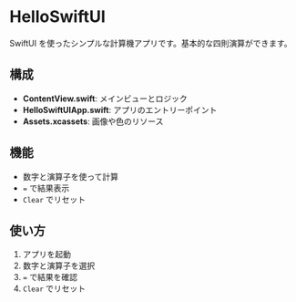 # HelloSwiftUI

SwiftUI を使ったシンプルな計算機アプリです。基本的な四則演算ができます。

## 構成

- **ContentView.swift**: メインビューとロジック
- **HelloSwiftUIApp.swift**: アプリのエントリーポイント
- **Assets.xcassets**: 画像や色のリソース

## 機能

- 数字と演算子を使って計算
- `=` で結果表示
- `Clear` でリセット

## 使い方

1. アプリを起動
2. 数字と演算子を選択
3. `=` で結果を確認
4. `Clear` でリセット

